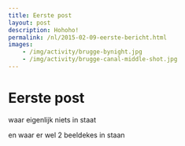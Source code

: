 ```yaml
---
title: Eerste post
layout: post
description: Hohoho!
permalink: /nl/2015-02-09-eerste-bericht.html
images:
    - /img/activity/brugge-bynight.jpg
    - /img/activity/brugge-canal-middle-shot.jpg
---
```


# Eerste post 

waar eigenlijk niets in staat

en waar er wel 2 beeldekes in staan